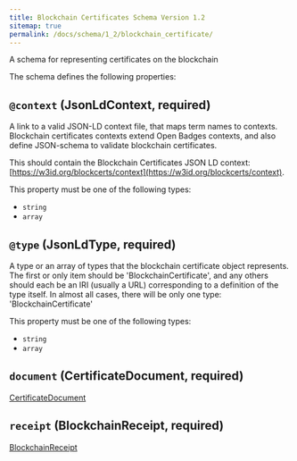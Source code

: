 ```yaml
---
title: Blockchain Certificates Schema Version 1.2
sitemap: true
permalink: /docs/schema/1_2/blockchain_certificate/
---
```


A schema for representing certificates on the blockchain

The schema defines the following properties:

## `@context` (JsonLdContext, required)

A link to a valid JSON-LD context file, that maps term names to contexts. Blockchain certificates contexts extend Open Badges contexts, and also define JSON-schema to validate blockchain certificates.

This should contain the Blockchain Certificates JSON LD context: [https://w3id.org/blockcerts/context](https://w3id.org/blockcerts/context).

This property must be one of the following types:

* `string`
* `array`

## `@type` (JsonLdType, required)

A type or an array of types that the blockchain certificate object represents. The first or only item should be 'BlockchainCertificate', and any others should each be an IRI (usually a URL) corresponding to a definition of the type itself. In almost all cases, there will be only one type: 'BlockchainCertificate'

This property must be one of the following types:

* `string`
* `array`

## `document` (CertificateDocument, required)

[CertificateDocument](/docs/schema/1_2/document/)

## `receipt` (BlockchainReceipt, required)

[BlockchainReceipt](/docs/schema/1_2/receipt/)